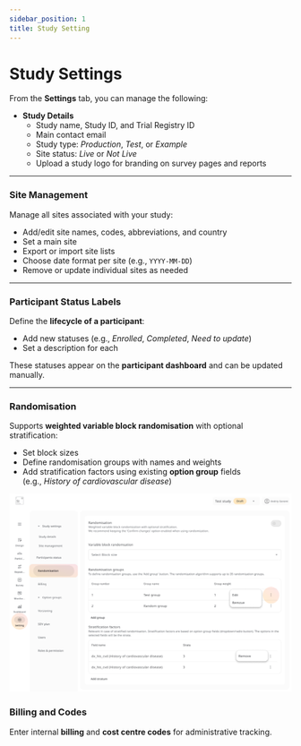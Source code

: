 ```yaml
---
sidebar_position: 1
title: Study Setting
---
```


# Study Settings

From the **Settings** tab, you can manage the following:

- **Study Details**
  - Study name, Study ID, and Trial Registry ID
  - Main contact email
  - Study type: *Production*, *Test*, or *Example*
  - Site status: *Live* or *Not Live*
  - Upload a study logo for branding on survey pages and reports

---

### Site Management

Manage all sites associated with your study:

- Add/edit site names, codes, abbreviations, and country
- Set a main site
- Export or import site lists
- Choose date format per site (e.g., `YYYY-MM-DD`)
- Remove or update individual sites as needed

---

###  Participant Status Labels

Define the **lifecycle of a participant**:

- Add new statuses (e.g., *Enrolled*, *Completed*, *Need to update*)
- Set a description for each

These statuses appear on the **participant dashboard** and can be updated manually.

---

### Randomisation

Supports **weighted variable block randomisation** with optional stratification:

- Set block sizes
- Define randomisation groups with names and weights
- Add stratification factors using existing **option group** fields  
  (e.g., *History of cardiovascular disease*)

![](../assets/setting-random.png)

###  Billing and Codes

Enter internal **billing** and **cost centre codes** for administrative tracking.